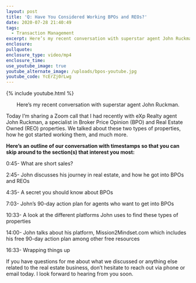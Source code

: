 ```yaml
---
layout: post
title: 'Q: Have You Considered Working BPOs and REOs?'
date: 2020-07-28 21:40:49
tags:
  - Transaction Management
excerpt: Here’s my recent conversation with superstar agent John Ruckman.
enclosure:
pullquote:
enclosure_type: video/mp4
enclosure_time:
use_youtube_image: true
youtube_alternate_image: /uploads/bpos-youtube.jpg
youtube_code: YcErZj0rLwg
---
```


{% include youtube.html %}

<p style="text-align:center">Here’s my recent conversation with superstar agent John Ruckman.</p>

Today I’m sharing a Zoom call that I had recently with eXp Realty agent John Ruckman, a specialist in Broker Price Opinion (BPO) and Real Estate Owned (REO) properties. We talked about these two types of properties, how he got started working them, and much more.

**Here’s an outline of our conversation with timestamps so that you can skip around to the section(s) that interest you most:**

0:45- What are short sales?

2:45- John discusses his journey in real estate, and how he got into BPOs and REOs

4:35- A secret you should know about BPOs

7:03- John’s 90-day action plan for agents who want to get into BPOs

10:33- A look at the different platforms John uses to find these types of properties

14:00- John talks about his platform, Mission2Mindset.com which includes his free 90-day action plan among other free resources

16:33- Wrapping things up

If you have questions for me about what we discussed or anything else related to the real estate business, don’t hesitate to reach out via phone or email today. I look forward to hearing from you soon.<br>&nbsp;